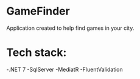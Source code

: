 # GameFinder
Application created to help find games in your city.


# Tech stack:
-.NET 7
-SqlServer
-MediatR
-FluentValidation

